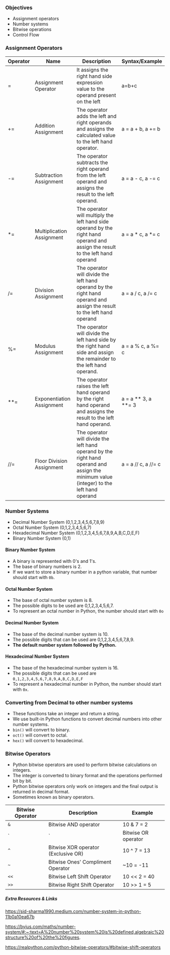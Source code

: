 ### Objectives

- Assignment operators 
- Number systems 
- Bitwise operations 
- Control Flow

### Assignment Operators

| Operator | Name | Description | Syntax/Example |
|----------|------|-------------|----------------|
| =        | Assignment Operator| It assigns the right hand side expression value to the operand present on the left| a=b+c |
| += | Addition Assignment | The operator adds the left and right operands and assigns the calculated value to the left hand operator.| a = a + b, a += b |
| -= | Subtraction Assignment | The operator subtracts the right operand from the left operand and assigns the result to the left operand. | a = a - c, a -= c |
| *= | Multiplication Assignment |The operator will multiply the left hand side operand by the right hand operand and assign the result to the left hand operand | a = a * c, a *= c |
| /= | Division Assignment | The operator will divide the left hand operand by the right hand operand and assign the result to the left hand operand | a = a / c, a /= c |
| %= | Modulus Assignment | The operator will divide the left hand side by the right hand side and assign the remainder to the left hand operand. | a = a % c, a %= c |
| **= | Exponentiation Assignment | The operator raises the left hand operand by the right hand operand and assigns the result to the left hand operand. | a = a ** 3, a **= 3 |
| //= | Floor Division Assignment | The operator will divide the left hand operand by the right hand operand and assign the minimum value (integer) to the left hand operand | a = a // c, a //= c |


### Number Systems

- Decimal Number System (0,1,2,3,4,5,6,7,8,9)
- Octal Number System (0,1,2,3,4,5,6,7)
- Hexadecimal Number System (0,1,2,3,4,5,6,7,8,9,A,B,C,D,E,F)
- Binary Number System (0,1)

#### Binary Number System

- A binary is represented with 0's and 1's.
- The base of binary numbers is 2.
- If we want to store a binary number in a python variable, that number should start with `0b`.

#### Octal Number System

- The base of octal number system is 8.
- The possible digits to be used are 0,1,2,3,4,5,6,7.
- To represent an octal number in Python, the number should start with `0o`

#### Decimal Number System

- The base of the decimal number system is 10.
- The possible digits that can be used are 0,1,2,3,4,5,6,7,8,9.
- **The default number system followed by Python.**

#### Hexadecimal Number System

- The base of the hexadecimal number system is 16.
- The possible digits that can be used are `0,1,2,3,4,5,6,7,8,9,A,B,C,D,E,F`
- To represent a hexadecimal number in Python, the number should start with `0x`.

### Converting from Decimal to other number systems

- These functions take an integer and return a string.
- We use built-in Python functions to convert decimal numbers into other number systems.
- `bin()` will convert to binary.
- `oct()` will convert to octal.
- `hex()` will convert to hexadecimal.


### Bitwise Operators

- Python bitwise operators are used to perform bitwise calculations on integers.
- The integer is converted to binary format and the operations performed bit by bit.
- Python bitwise operators only work on integers and the final output is returned in decimal format.
- Sometimes known as binary operators.

| Bitwise Operator | Description | Example |
|------------------|-------------|---------|
| `&` | Bitwise AND operator | 10 & 7 = 2 |
| `|` | Bitwise OR operator | 10 `|` 7 = 15 |
| `^` | Bitwise XOR operator (Exclusive OR) | 10 ^ 7 = 13 |
| `~` | Bitwise Ones' Compliment Operator | ~10 = -11 |
| `<<` | Bitwise Left Shift Operator | 10 << 2 = 40 |
| `>>` | Bitwise Right Shift Operator | 10 >> 1 = 5 |



##### Extra Resources & Links
 
https://sid-sharma1990.medium.com/number-system-in-python-11b0a10ea67b

https://byjus.com/maths/number-system/#:~:text=A%20number%20system%20is%20defined,algebraic%20structure%20of%20the%20figures.

https://realpython.com/python-bitwise-operators/#bitwise-shift-operators


